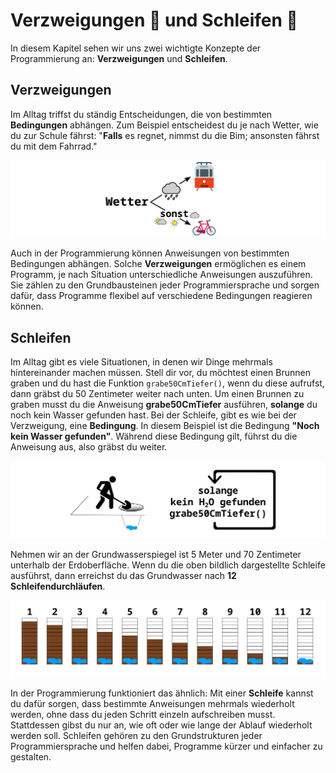 # Verzweigungen 🌱 und Schleifen 🔁

In diesem Kapitel sehen wir uns zwei wichtigte Konzepte
der Programmierung an: **Verzweigungen** und **Schleifen**.

## Verzweigungen

Im Alltag triffst du ständig Entscheidungen, die von bestimmten **Bedingungen** abhängen. Zum Beispiel entscheidest du je nach Wetter, wie du zur Schule fährst: "**Falls** es regnet, nimmst du die Bim; ansonsten fährst du mit dem Fahrrad."

![Verzweigung Wetter](./images/verzweigung.png)

Auch in der Programmierung können Anweisungen von bestimmten Bedingungen abhängen.
Solche **Verzweigungen** ermöglichen es einem Programm, je nach Situation unterschiedliche Anweisungen auszuführen. Sie zählen zu den Grundbausteinen jeder Programmiersprache und sorgen dafür, dass Programme flexibel auf verschiedene Bedingungen reagieren können.


## Schleifen

Im Alltag gibt es viele Situationen, in denen wir Dinge mehrmals hintereinander machen müssen.
Stell dir vor, du möchtest einen Brunnen graben und du hast die Funktion `grabe50CmTiefer()`,
wenn du diese aufrufst, dann gräbst du 50 Zentimeter weiter nach unten.
Um einen Brunnen zu graben musst du die Anweisung **grabe50CmTiefer** ausführen,
**solange** du noch kein Wasser gefunden hast.
Bei der Schleife, gibt es wie bei der Verzweigung, eine **Bedingung**.
In diesem Beispiel ist die Bedingung **"Noch kein Wasser gefunden"**.
Während diese Bedingung gilt, führst du die Anweisung aus, also gräbst du weiter.

![Loop Brunnen](./images/loop.png)

Nehmen wir an der Grundwasserspiegel ist 5 Meter und 70 Zentimeter unterhalb der
Erdoberfläche. Wenn du die oben bildlich dargestellte Schleife ausführst,
dann erreichst du das Grundwasser nach **12 Schleifendurchläufen**.


![Graben Loop](./images/graben.png)


In der Programmierung funktioniert das ähnlich: Mit einer **Schleife** kannst du dafür sorgen, dass bestimmte Anweisungen mehrmals wiederholt werden,
ohne dass du jeden Schritt einzeln aufschreiben musst.
Stattdessen gibst du nur an, wie oft oder wie lange der Ablauf wiederholt werden soll.
Schleifen gehören zu den Grundstrukturen jeder Programmiersprache und helfen dabei, Programme kürzer und einfacher zu gestalten.


